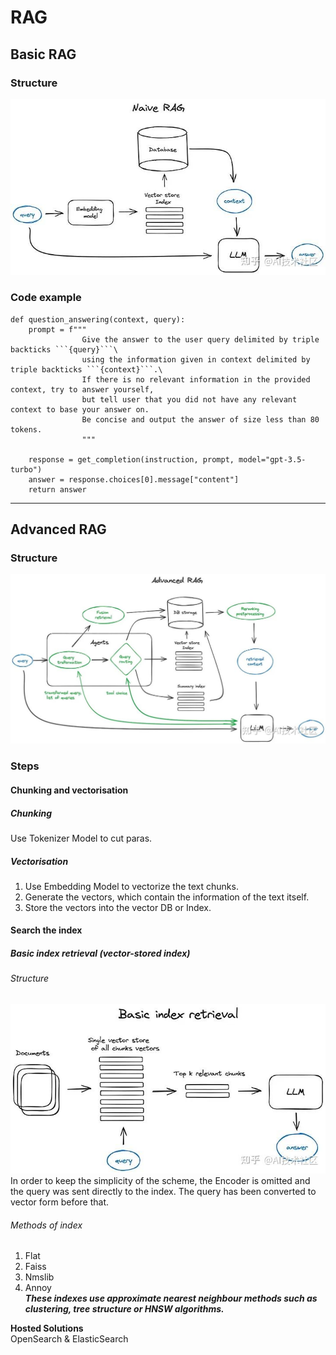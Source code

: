 # RAG

## Basic RAG

### Structure 
![](../assets/img/RAG1.jpg)

### Code example
```
def question_answering(context, query):
    prompt = f"""
                Give the answer to the user query delimited by triple backticks ```{query}```\
                using the information given in context delimited by triple backticks ```{context}```.\
                If there is no relevant information in the provided context, try to answer yourself, 
                but tell user that you did not have any relevant context to base your answer on.
                Be concise and output the answer of size less than 80 tokens.
                """

    response = get_completion(instruction, prompt, model="gpt-3.5-turbo")
    answer = response.choices[0].message["content"]
    return answer
```
___
## Advanced RAG

### Structure
![](../assets/img/RAG2.jpg)

### Steps

#### Chunking and vectorisation

##### Chunking  
Use Tokenizer Model to cut paras.

##### Vectorisation
1. Use Embedding Model to vectorize the text chunks.
2. Generate the vectors, which contain the information of the text itself.
3. Store the vectors into the vector DB or Index.

#### Search the index

##### Basic index retrieval (vector-stored index)

###### Structure
![](../assets/img/RAG3.jpg)  
In order to keep the simplicity of the scheme, the Encoder  is omitted and the query was sent directly to the index. The query has been converted to vector form before that. 

###### Methods of index
1. Flat
2. Faiss
3. Nmslib
4. Annoy  
***These indexes use approximate nearest neighbour methods such as clustering, tree structure or HNSW algorithms.***  

**Hosted Solutions**  
OpenSearch & ElasticSearch
